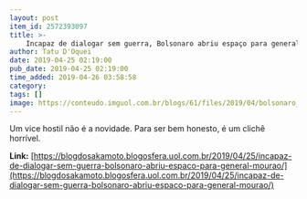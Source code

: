 ```yaml
---
layout: post
item_id: 2572393097
title: >-
    Incapaz de dialogar sem guerra, Bolsonaro abriu espaço para general Mourão
author: Tatu D'Oquei
date: 2019-04-25 02:19:00
pub_date: 2019-04-25 02:19:00
time_added: 2019-04-26 03:58:58
category: 
tags: []
image: https://conteudo.imguol.com.br/blogs/61/files/2019/04/bolsonaro_mourao-615x300.jpg
---
```


Um vice hostil não é a novidade. Para ser bem honesto, é um clichê horrível.

**Link:** [https://blogdosakamoto.blogosfera.uol.com.br/2019/04/25/incapaz-de-dialogar-sem-guerra-bolsonaro-abriu-espaco-para-general-mourao/](https://blogdosakamoto.blogosfera.uol.com.br/2019/04/25/incapaz-de-dialogar-sem-guerra-bolsonaro-abriu-espaco-para-general-mourao/)

